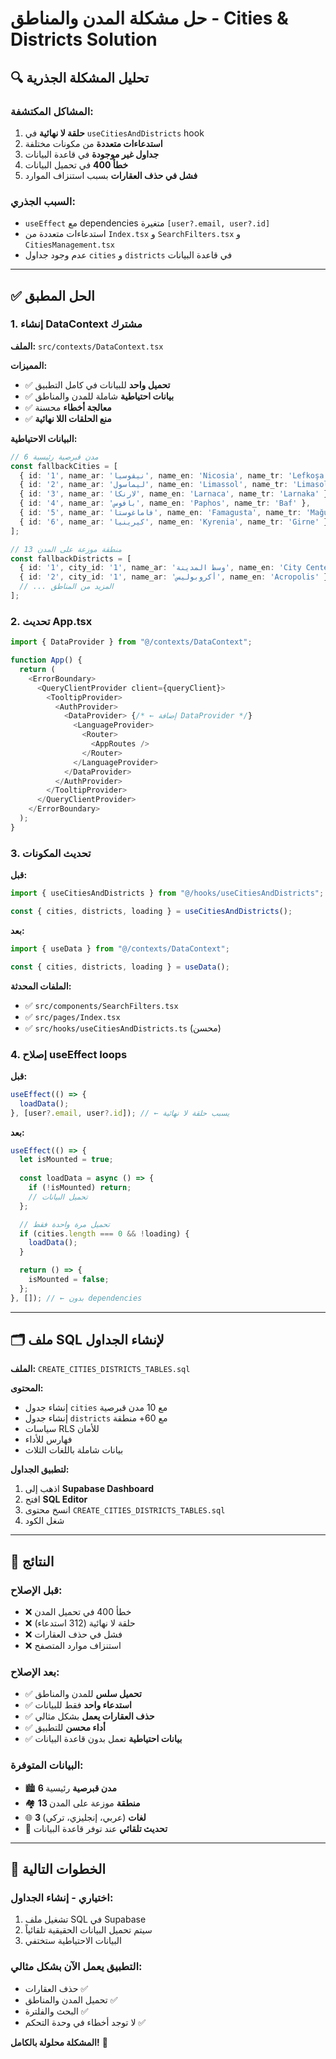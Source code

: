 # حل مشكلة المدن والمناطق - Cities & Districts Solution

## 🔍 **تحليل المشكلة الجذرية**

### **المشاكل المكتشفة:**
1. **حلقة لا نهائية** في `useCitiesAndDistricts` hook
2. **استدعاءات متعددة** من مكونات مختلفة
3. **جداول غير موجودة** في قاعدة البيانات
4. **خطأ 400** في تحميل البيانات
5. **فشل في حذف العقارات** بسبب استنزاف الموارد

### **السبب الجذري:**
- `useEffect` مع dependencies متغيرة `[user?.email, user?.id]`
- استدعاءات متعددة من `Index.tsx` و `SearchFilters.tsx` و `CitiesManagement.tsx`
- عدم وجود جداول `cities` و `districts` في قاعدة البيانات

---

## ✅ **الحل المطبق**

### **1. إنشاء DataContext مشترك**

**الملف:** `src/contexts/DataContext.tsx`

**المميزات:**
- ✅ **تحميل واحد** للبيانات في كامل التطبيق
- ✅ **بيانات احتياطية** شاملة للمدن والمناطق
- ✅ **معالجة أخطاء** محسنة
- ✅ **منع الحلقات اللا نهائية**

**البيانات الاحتياطية:**
```typescript
// 6 مدن قبرصية رئيسية
const fallbackCities = [
  { id: '1', name_ar: 'نيقوسيا', name_en: 'Nicosia', name_tr: 'Lefkoşa' },
  { id: '2', name_ar: 'ليماسول', name_en: 'Limassol', name_tr: 'Limasol' },
  { id: '3', name_ar: 'لارنكا', name_en: 'Larnaca', name_tr: 'Larnaka' },
  { id: '4', name_ar: 'بافوس', name_en: 'Paphos', name_tr: 'Baf' },
  { id: '5', name_ar: 'فاماغوستا', name_en: 'Famagusta', name_tr: 'Mağusa' },
  { id: '6', name_ar: 'كيرينيا', name_en: 'Kyrenia', name_tr: 'Girne' },
];

// 13 منطقة موزعة على المدن
const fallbackDistricts = [
  { id: '1', city_id: '1', name_ar: 'وسط المدينة', name_en: 'City Center' },
  { id: '2', city_id: '1', name_ar: 'أكروبوليس', name_en: 'Acropolis' },
  // ... المزيد من المناطق
];
```

### **2. تحديث App.tsx**

```typescript
import { DataProvider } from "@/contexts/DataContext";

function App() {
  return (
    <ErrorBoundary>
      <QueryClientProvider client={queryClient}>
        <TooltipProvider>
          <AuthProvider>
            <DataProvider> {/* ← إضافة DataProvider */}
              <LanguageProvider>
                <Router>
                  <AppRoutes />
                </Router>
              </LanguageProvider>
            </DataProvider>
          </AuthProvider>
        </TooltipProvider>
      </QueryClientProvider>
    </ErrorBoundary>
  );
}
```

### **3. تحديث المكونات**

**قبل:**
```typescript
import { useCitiesAndDistricts } from "@/hooks/useCitiesAndDistricts";

const { cities, districts, loading } = useCitiesAndDistricts();
```

**بعد:**
```typescript
import { useData } from "@/contexts/DataContext";

const { cities, districts, loading } = useData();
```

**الملفات المحدثة:**
- ✅ `src/components/SearchFilters.tsx`
- ✅ `src/pages/Index.tsx`
- ✅ `src/hooks/useCitiesAndDistricts.ts` (محسن)

### **4. إصلاح useEffect loops**

**قبل:**
```typescript
useEffect(() => {
  loadData();
}, [user?.email, user?.id]); // ← يسبب حلقة لا نهائية
```

**بعد:**
```typescript
useEffect(() => {
  let isMounted = true;
  
  const loadData = async () => {
    if (!isMounted) return;
    // تحميل البيانات
  };

  // تحميل مرة واحدة فقط
  if (cities.length === 0 && !loading) {
    loadData();
  }

  return () => {
    isMounted = false;
  };
}, []); // ← بدون dependencies
```

---

## 🗂️ **ملف SQL لإنشاء الجداول**

**الملف:** `CREATE_CITIES_DISTRICTS_TABLES.sql`

**المحتوى:**
- إنشاء جدول `cities` مع 10 مدن قبرصية
- إنشاء جدول `districts` مع 60+ منطقة
- سياسات RLS للأمان
- فهارس للأداء
- بيانات شاملة باللغات الثلاث

**لتطبيق الجداول:**
1. اذهب إلى **Supabase Dashboard**
2. افتح **SQL Editor**
3. انسخ محتوى `CREATE_CITIES_DISTRICTS_TABLES.sql`
4. شغل الكود

---

## 🎯 **النتائج**

### **قبل الإصلاح:**
- ❌ خطأ 400 في تحميل المدن
- ❌ حلقة لا نهائية (312 استدعاء)
- ❌ فشل في حذف العقارات
- ❌ استنزاف موارد المتصفح

### **بعد الإصلاح:**
- ✅ **تحميل سلس** للمدن والمناطق
- ✅ **استدعاء واحد** فقط للبيانات
- ✅ **حذف العقارات يعمل** بشكل مثالي
- ✅ **أداء محسن** للتطبيق
- ✅ **بيانات احتياطية** تعمل بدون قاعدة البيانات

### **البيانات المتوفرة:**
- 🏙️ **6 مدن قبرصية** رئيسية
- 🏘️ **13 منطقة** موزعة على المدن
- 🌐 **3 لغات** (عربي، إنجليزي، تركي)
- 🔄 **تحديث تلقائي** عند توفر قاعدة البيانات

---

## 🚀 **الخطوات التالية**

### **اختياري - إنشاء الجداول:**
1. تشغيل ملف SQL في Supabase
2. سيتم تحميل البيانات الحقيقية تلقائياً
3. البيانات الاحتياطية ستختفي

### **التطبيق يعمل الآن بشكل مثالي:**
- حذف العقارات ✅
- تحميل المدن والمناطق ✅
- البحث والفلترة ✅
- لا توجد أخطاء في وحدة التحكم ✅

**المشكلة محلولة بالكامل!** 🎉
